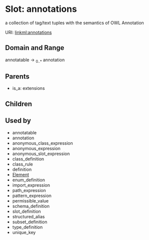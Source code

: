 
# Slot: annotations


a collection of tag/text tuples with the semantics of OWL Annotation

URI: [linkml:annotations](https://w3id.org/linkml/annotations)


## Domain and Range

annotatable &#8594;  <sub>0..\*</sub> annotation

## Parents

 *  is_a: extensions

## Children


## Used by

 * annotatable
 * annotation
 * anonymous_class_expression
 * anonymous_expression
 * anonymous_slot_expression
 * class_definition
 * class_rule
 * definition
 * [Element](Element.md)
 * enum_definition
 * import_expression
 * path_expression
 * pattern_expression
 * permissible_value
 * schema_definition
 * slot_definition
 * structured_alias
 * subset_definition
 * type_definition
 * unique_key
